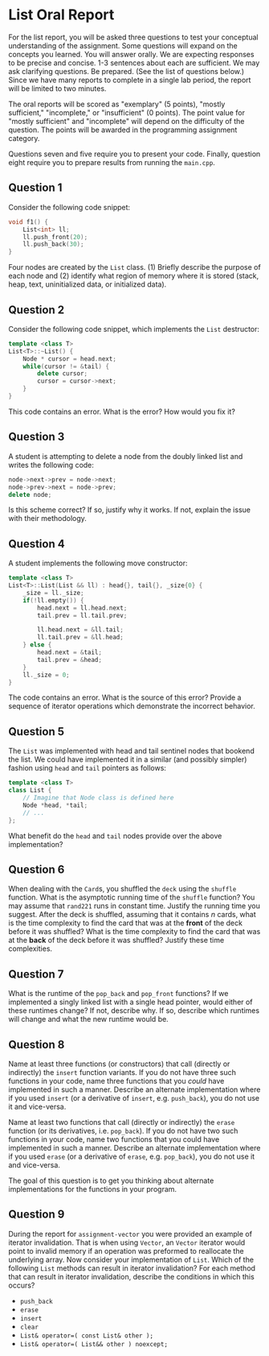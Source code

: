 List Oral Report
================

For the list report, you will be asked three questions to test your conceptual understanding of the assignment. Some questions will expand on the concepts you learned. You will answer orally. We are expecting responses to be precise and concise. 1-3 sentences about each are sufficient. We may ask clarifying questions. Be prepared. (See the list of questions below.) Since we have many reports to complete in a single lab period, the report will be limited to two minutes.

The oral reports will be scored as "exemplary" (5 points), "mostly sufficient," "incomplete," or "insufficient" (0 points). The point value for "mostly sufficient" and "incomplete" will depend on the difficulty of the question. The points will be awarded in the programming assignment category.

Questions seven and five require you to present your code. Finally, question eight require you to prepare results from running the `main.cpp`.

Question 1
----------

Consider the following code snippet:

```c++
void f1() {
    List<int> ll;
    ll.push_front(20);
    ll.push_back(30);
}
```

Four nodes are created by the `List` class. (1) Briefly describe the purpose of each node and (2) identify what region of memory where it is stored (stack, heap, text, uninitialized data, or initialized data).

Question 2
----------

Consider the following code snippet, which implements the `List` destructor:

```c++
template <class T>
List<T>::~List() { 
    Node * cursor = head.next;
    while(cursor != &tail) {
        delete cursor;
        cursor = cursor->next;
    }
}
```

This code contains an error. What is the error? How would you fix it?

Question 3
----------

A student is attempting to delete a node from the doubly linked list and writes the following code:

```c++
node->next->prev = node->next;
node->prev->next = node->prev;
delete node;
```
Is this scheme correct? If so, justify why it works. If not, explain the issue with their methodology.

Question 4
----------

A student implements the following move constructor:

```c++
template <class T>
List<T>::List(List && ll) : head{}, tail{}, _size{0} {
    _size = ll._size;
    if(!ll.empty()) {
        head.next = ll.head.next;
        tail.prev = ll.tail.prev;

        ll.head.next = &ll.tail;
        ll.tail.prev = &ll.head;
    } else {
        head.next = &tail;
        tail.prev = &head;
    }
    ll._size = 0;
}
```

The code contains an error. What is the source of this error? Provide a sequence of iterator operations which demonstrate the incorrect behavior.

Question 5
----------

The `List` was implemented with head and tail sentinel nodes that bookend the list. We could have implemented it in a similar (and possibly simpler) fashion using `head` and `tail` pointers as follows:

```c++
template <class T>
class List {
    // Imagine that Node class is defined here
    Node *head, *tail;
    // ...
};
```

What benefit do the `head` and `tail` nodes provide over the above implementation?

Question 6
----------

When dealing with the `Card`s, you shuffled the `deck` using the `shuffle` function. What is the asymptotic running time of the `shuffle` function? You may assume that `rand221` runs in constant time. Justify the running time you suggest. After the deck is shuffled, assuming that it contains *n* cards, what is the time complexity to find the card that was at the **front** of the deck before it was shuffled? What is the time complexity to find the card that was at the **back** of the deck before it was shuffled? Justify these time complexities.

Question 7
----------

What is the runtime of the `pop_back` and `pop_front` functions? If we implemented a singly linked list with a single head pointer, would either of these runtimes change? If not, describe why. If so, describe which runtimes will change and what the new runtime would be.

Question 8
----------

Name at least three functions (or constructors) that call (directly or indirectly) the `insert` function variants. If you do not have three such functions in your code, name three functions that you *could* have implemented in such a manner. Describe an alternate implementation where if you used `insert` (or a derivative of `insert`, e.g. `push_back`), you do not use it and vice-versa.

Name at least two functions that call (directly or indirectly) the `erase` function (or its derivatives, i.e. `pop_back`). If you do not have two such functions in your code, name two functions that you could have implemented in such a manner. Describe an alternate implementation where if you used `erase` (or a derivative of `erase`, e.g. `pop_back`), you do not use it and vice-versa.

The goal of this question is to get you thinking about alternate implementations for the functions in your program.

Question 9
----------

During the report for `assignment-vector` you were provided an example of iterator invalidation. That is when using `Vector`, an `Vector` iterator would point to invalid memory if an operation was preformed to reallocate the underlying array. Now consider your implementation of `List`. Which of the following `List` methods can result in iterator invalidation? For each method that can result in iterator invalidation, describe the conditions in which this occurs?

- `push_back`
- `erase`
- `insert`
- `clear`
- `List& operator=( const List& other );`
- `List& operator=( List&& other ) noexcept;`
